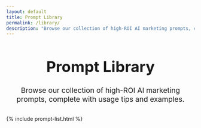 ```yaml
---
layout: default
title: Prompt Library
permalink: /library/
description: "Browse our collection of high-ROI AI marketing prompts, complete with usage tips and examples."
---
```


<div class="library-header" style="text-align: center; margin-bottom: 2rem;">
  <h1 style="font-size: 2.5rem; color: var(--primary-color);">Prompt Library</h1>
  <p style="font-size: 1.2rem; color: var(--text-color);">
    Browse our collection of high-ROI AI marketing prompts, complete with usage tips and examples.
  </p>
</div>

<div class="prompt-library">
  {% include prompt-list.html %}
</div>
